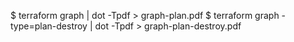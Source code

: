 $ terraform graph | dot -Tpdf > graph-plan.pdf
$ terraform graph -type=plan-destroy | dot -Tpdf > graph-plan-destroy.pdf